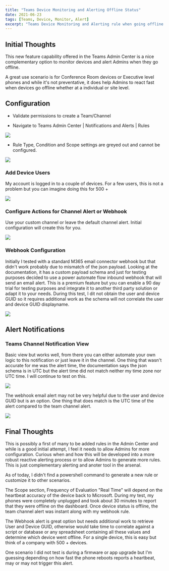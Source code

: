 ```yaml
---
title: "Teams Device Monitoring and Alerting Offline Status"
date: 2021-06-23
tags: [Teams, Device, Monitor, Alert]
excerpt: "Teams Device Monitoring and Alerting rule when going offline and alerting a channel or webhook"
---
```


## Initial Thoughts

This new feature capability offered in the Teams Admin Center is a nice complementary option to monitor devices and alert Admins when they go offline.

A great use scenario is for Conference Room devices or Executive level phones and while it's not preventative, it does help Admins to react fast when devices go offline whether at a individual or site level.

## Configuration

- Validate permissions to create a Team/Channel

- Navigate to Teams Admin Center | Notifications and Alerts | Rules

![](images/TeamsAdminCenterNotificationandAlerts.png)



- Rule Type, Condition and Scope settings are greyed out and cannot be configured.



![](images/DeviceStateRule.png)

### Add Device Users

My account is logged in to a couple of devices. For a few users, this is not a problem but you can imagine doing this for 500 +

![](images/DeviceStateRuleAddUsers.png)

### Configure Actions for Channel Alert or Webhook

Use your custom channel or leave the default channel alert. Initial configuration will create this for you.

![](images/DeviceStateRuleActions.png)

### Webhook Configuration

Initially I tested with a standard M365 email connector webhook but that didn't work probably due to mismatch of the json payload. Looking at the documentation, it has a custom payload schema and just for testing purposes decided to use a power automate flow inbound webhook that will send an email alert.
This is a premium feature but you can enable a 90 day trial for testing purposes and integrate it to another third party solution or adapt it to your needs.
During this test, I dit not obtain the user and device GUID so it requires additional work as the schema will not correlate the user and device GUID displayname.

![](images/DeviceOfflineAlertWebhookFlow.png)

## Alert Notifications

### Teams Channel Notification View

Basic view but works well, from there you can either automate your own logic to this notification or just leave it in the channel. One thing that wasn't accurate for me was the alert time, the documentation says the json schema is in UTC but the alert time did not match neither my time zone nor UTC time. I will continue to test on this.

![](images/AlertinTeamsChannel.png)

The webhook email alert may not be very helpful due to the user and device GUID but is an option. One thing that does match is the UTC time of the alert compared to the team channel alert.

![](images/DeviceOfflineWebhookEmailAlert.png)



## Final Thoughts

This is possibly a first of many to be added rules in the Admin Center and while is a good initial attempt, I feel it needs to allow Admins for more configuration. Curious when and how this will be developed into a more robust reactive alerting process or to allow Admins to generate more rules. This is just complementary alerting and anoter tool in the arsenal.

As of today, I didn't find a powershell command to generate a new rule or customize it to other scenarios.

The Scope section, Frequency of Evaluation "Real Time" will depend on the heartbeat accuracy of the device back to Microsoft. During my test, my phones were completely unplugged and took about 30 minutes to report that they were offline on the dashboard. Once device status is offline, the team channel alert was instant along with my webhook rule.

The Webhook alert is great option but needs additional work to retrieve User and Device GUID, otherwise would take time to correlate against a script or database or any spreadsheet containing all these values and determine which device went offline. For a single device, this is easy but think of a company with 500 + devices.

One scenario I did not test is during a firmware or app upgrade but I'm guessing depending on how fast the phone reboots reports a heartbeat, may or may not trigger this alert.
